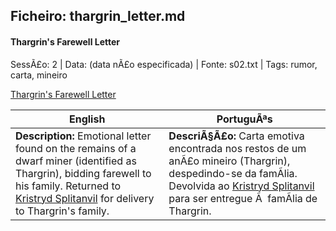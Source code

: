 ﻿## Ficheiro: thargrin_letter.md

#### Thargrin's Farewell Letter

SessÃ£o: 2 | Data: (data nÃ£o especificada) | Fonte: s02.txt | Tags: rumor, carta, mineiro

[Thargrin's Farewell Letter](thargrin_letter.png)

| English | PortuguÃªs |
|---------|-----------|
| **Description:** Emotional letter found on the remains of a dwarf miner (identified as Thargrin), bidding farewell to his family. Returned to [Kristryd Splitanvil](kristryd_splitanvil.md) for delivery to Thargrin's family. | **DescriÃ§Ã£o:** Carta emotiva encontrada nos restos de um anÃ£o mineiro (Thargrin), despedindo-se da famÃ­lia. Devolvida ao [Kristryd Splitanvil](kristryd_splitanvil.md) para ser entregue Ã  famÃ­lia de Thargrin. |


























